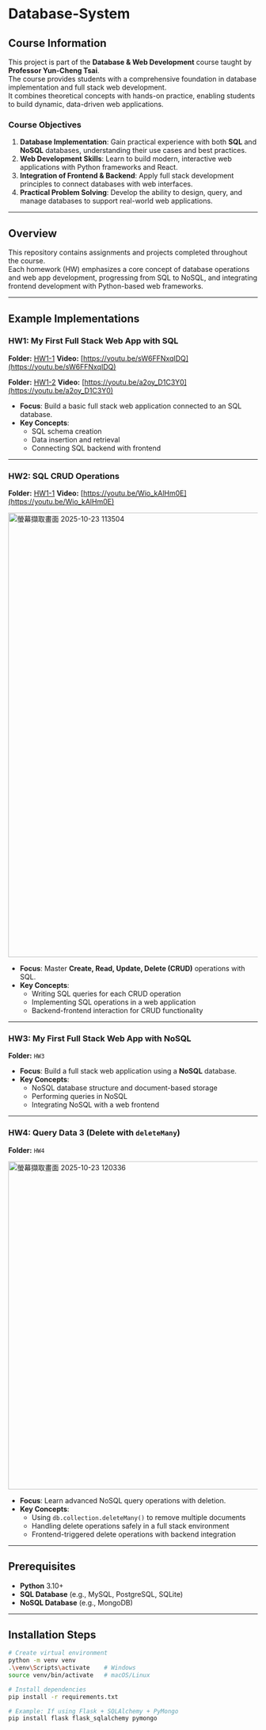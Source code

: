 # Database-System

## Course Information  
This project is part of the **Database & Web Development** course taught by **Professor Yun-Cheng Tsai**.  
The course provides students with a comprehensive foundation in database implementation and full stack web development.  
It combines theoretical concepts with hands-on practice, enabling students to build dynamic, data-driven web applications.  

### Course Objectives  
1. **Database Implementation**: Gain practical experience with both **SQL** and **NoSQL** databases, understanding their use cases and best practices.  
2. **Web Development Skills**: Learn to build modern, interactive web applications with Python frameworks and React.  
3. **Integration of Frontend & Backend**: Apply full stack development principles to connect databases with web interfaces.  
4. **Practical Problem Solving**: Develop the ability to design, query, and manage databases to support real-world web applications.  

---

## Overview  
This repository contains assignments and projects completed throughout the course.  
Each homework (HW) emphasizes a core concept of database operations and web app development, progressing from SQL to NoSQL, and integrating frontend development with Python-based web frameworks.  

---

## Example Implementations  

### **HW1: My First Full Stack Web App with SQL**  
**Folder:** [HW1-1](https://github.com/KyleHung7/Database-System/tree/main/HW1-1)
**Video:** [https://youtu.be/sW6FFNxqIDQ](https://youtu.be/sW6FFNxqIDQ)


**Folder:** [HW1-2](https://github.com/KyleHung7/Database-System/tree/main/HW1-2)
**Video:** [https://youtu.be/a2oy_D1C3Y0](https://youtu.be/a2oy_D1C3Y0)

- **Focus**: Build a basic full stack web application connected to an SQL database.  
- **Key Concepts**:  
  - SQL schema creation  
  - Data insertion and retrieval  
  - Connecting SQL backend with frontend  

---

### **HW2: SQL CRUD Operations**  
**Folder:** [HW1-1](https://github.com/KyleHung7/Database-System/tree/main/HW2)
**Video:** [https://youtu.be/Wio_kAlHm0E](https://youtu.be/Wio_kAlHm0E)

<img width="600" height="897" alt="螢幕擷取畫面 2025-10-23 113504" src="https://github.com/user-attachments/assets/309a16a8-be4d-4409-abd3-fb808be0910e" />


- **Focus**: Master **Create, Read, Update, Delete (CRUD)** operations with SQL.  
- **Key Concepts**:  
  - Writing SQL queries for each CRUD operation  
  - Implementing SQL operations in a web application  
  - Backend-frontend interaction for CRUD functionality  

---

### **HW3: My First Full Stack Web App with NoSQL**  
**Folder:** `HW3`  
- **Focus**: Build a full stack web application using a **NoSQL** database.  
- **Key Concepts**:  
  - NoSQL database structure and document-based storage  
  - Performing queries in NoSQL  
  - Integrating NoSQL with a web frontend  

---

### **HW4: Query Data 3 (Delete with `deleteMany`)**  
**Folder:** `HW4`  

<img width="1872" height="662" alt="螢幕擷取畫面 2025-10-23 120336" src="https://github.com/user-attachments/assets/d2ddc1ab-6e42-408e-8c4f-0d9b547cdc67" />


- **Focus**: Learn advanced NoSQL query operations with deletion.  
- **Key Concepts**:  
  - Using `db.collection.deleteMany()` to remove multiple documents  
  - Handling delete operations safely in a full stack environment  
  - Frontend-triggered delete operations with backend integration  

---

## Prerequisites  
- **Python** 3.10+  
- **SQL Database** (e.g., MySQL, PostgreSQL, SQLite)  
- **NoSQL Database** (e.g., MongoDB)  

---

## Installation Steps  
```bash
# Create virtual environment
python -m venv venv
.\venv\Scripts\activate    # Windows
source venv/bin/activate   # macOS/Linux

# Install dependencies
pip install -r requirements.txt

# Example: If using Flask + SQLAlchemy + PyMongo
pip install flask flask_sqlalchemy pymongo

